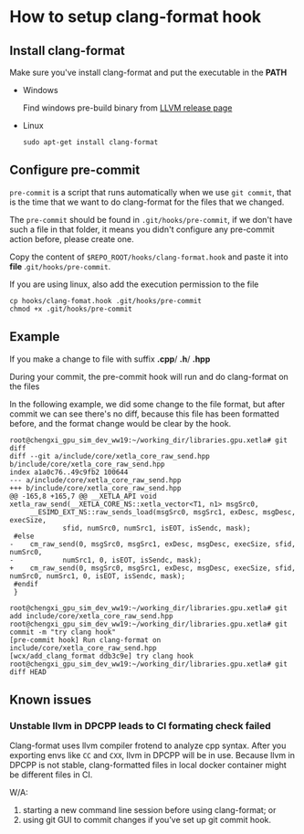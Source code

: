 # How to setup clang-format hook

## Install clang-format

Make sure you've install clang-format and put the executable in the **PATH**

- Windows

  Find windows pre-build binary from [LLVM release page]( http://releases.llvm.org/download.html )

- Linux

  ```
  sudo apt-get install clang-format
  ```

## Configure pre-commit

`pre-commit` is a script that runs automatically when we use `git commit`, that is the time that we want to do clang-format for the files that we changed.

The `pre-commit` should be found in `.git/hooks/pre-commit`, if we don't have such a file in that folder, it means you didn't configure any pre-commit action before, please create one.

Copy the content of `$REPO_ROOT/hooks/clang-format.hook` and paste it into **file** .`git/hooks/pre-commit`.

If you are using linux, also add the execution permission to the file

```
cp hooks/clang-fomat.hook .git/hooks/pre-commit
chmod +x .git/hooks/pre-commit
```

## Example

If you make a change to file with suffix **.cpp**/ **.h**/ **.hpp**

During your commit, the pre-commit hook will run and do clang-format on the files

In the following example, we did some change to the file format, but after commit we can see there's no diff, because this file has been formatted before, and the format change would be clear by the hook.

```
root@chengxi_gpu_sim_dev_ww19:~/working_dir/libraries.gpu.xetla# git diff
diff --git a/include/core/xetla_core_raw_send.hpp b/include/core/xetla_core_raw_send.hpp
index a1a0c76..49c9fb2 100644
--- a/include/core/xetla_core_raw_send.hpp
+++ b/include/core/xetla_core_raw_send.hpp
@@ -165,8 +165,7 @@ __XETLA_API void xetla_raw_send(__XETLA_CORE_NS::xetla_vector<T1, n1> msgSrc0,
     __ESIMD_EXT_NS::raw_sends_load(msgSrc0, msgSrc1, exDesc, msgDesc, execSize,
             sfid, numSrc0, numSrc1, isEOT, isSendc, mask);
 #else
-    cm_raw_send(0, msgSrc0, msgSrc1, exDesc, msgDesc, execSize, sfid, numSrc0,
-            numSrc1, 0, isEOT, isSendc, mask);
+    cm_raw_send(0, msgSrc0, msgSrc1, exDesc, msgDesc, execSize, sfid, numSrc0, numSrc1, 0, isEOT, isSendc, mask);
 #endif
 }
 
root@chengxi_gpu_sim_dev_ww19:~/working_dir/libraries.gpu.xetla# git add include/core/xetla_core_raw_send.hpp
root@chengxi_gpu_sim_dev_ww19:~/working_dir/libraries.gpu.xetla# git commit -m "try clang hook"
[pre-commit hook] Run clang-format on  include/core/xetla_core_raw_send.hpp
[wcx/add_clang_format ddb3c9e] try clang hook
root@chengxi_gpu_sim_dev_ww19:~/working_dir/libraries.gpu.xetla# git diff HEAD
```


## Known issues
### Unstable llvm in DPCPP leads to CI formating check failed
Clang-format uses llvm compiler frotend to analyze cpp syntax. After you exporting envs like `CC` and `CXX`, llvm in DPCPP will be in use. Because llvm in DPCPP is not stable, clang-formatted files in local docker container might be different files in CI. 

W/A: 
1. starting a new command line session before using clang-format; or 
2. using git GUI to commit changes if you’ve set up git commit hook.
